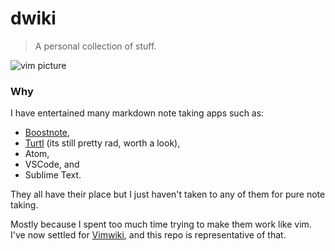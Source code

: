 # dwiki

> A personal collection of stuff.

![vim picture]('https://github.com/danielmichaels/dwiki/blob/master/images/vim.png?raw=true' "vim")

### Why

I have entertained many markdown note taking apps such as:

- [Boostnote](boostnote.io), 
- [Turtl](turtlapp.com) (its still pretty rad, worth a look),
- Atom,
- VSCode, and
- Sublime Text.

They all have their place but I just haven't taken to any of them for pure note taking. 

Mostly because I spent too much time trying to make them work like vim. I've now settled for [Vimwiki](https://github.com/vimwiki/vimwiki), and this repo is representative of that.


